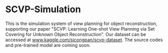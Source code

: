 # SCVP-Simulation
This is the simulation system of view planning for object reconstruction, supporting our paper "SCVP: Learning One-shot View Planning via Set Covering for Unknown Object Reconstruction". Our dataset can be accessed at www.kaggle.com/sicongpan/scvp-dataset. The source codes and pre-trained model are coming soon.

